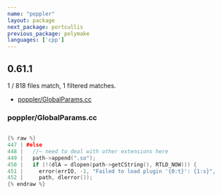 ```yaml
---
name: "poppler"
layout: package
next_package: portcullis
previous_package: polymake
languages: ['cpp']
---
```

## 0.61.1
1 / 818 files match, 1 filtered matches.

 - [poppler/GlobalParams.cc](#popplerglobalparamscc)

### poppler/GlobalParams.cc

```cpp

{% raw %}
447 | #else
448 |   //~ need to deal with other extensions here
449 |   path->append(".so");
450 |   if (!(dlA = dlopen(path->getCString(), RTLD_NOW))) {
451 |     error(errIO, -1, "Failed to load plugin '{0:t}': {1:s}",
452 | 	  path, dlerror());
{% endraw %}

```